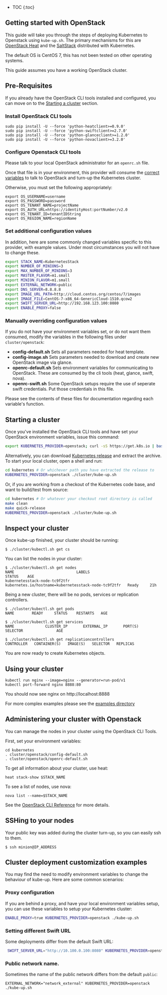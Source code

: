 ---
---

* TOC
{:toc}

## Getting started with OpenStack

This guide will take you through the steps of deploying Kubernetes to Openstack using `kube-up.sh`. The primary mechanisms for this are [OpenStack Heat](https://wiki.openstack.org/wiki/Heat) and the [SaltStack](https://github.com/kubernetes/kubernetes/tree/master/cluster/saltbase) distributed with Kubernetes.

The default OS is CentOS 7, this has not been tested on other operating systems.

This guide assumes you have a working OpenStack cluster.

## Pre-Requisites
If you already have the OpenStack CLI tools installed and configured, you can move on to the [Starting a cluster](#starting-a-cluster) section.

### Install OpenStack CLI tools

```
sudo pip install -U --force 'python-heatclient>=0.9.0'
sudo pip install -U --force 'python-swiftclient>=2.7.0'
sudo pip install -U --force 'python-glanceclient>=1.2.0'
sudo pip install -U --force 'python-novaclient>=3.2.0'
```

### Configure Openstack CLI tools

Please talk to your local OpenStack administrator for an `openrc.sh` file.

Once that file is in your environment, this provider will consume the [correct variables](http://docs.openstack.org/user-guide/common/cli_set_environment_variables_using_openstack_rc.html) to talk to OpenStack and turn-up the Kubernetes cluster.

Otherwise, you must set the following appropriately:

```
export OS_USERNAME=username
export OS_PASSWORD=password
export OS_TENANT_NAME=projectName
export OS_AUTH_URL=https://identityHost:portNumber/v2.0
export OS_TENANT_ID=tenantIDString
export OS_REGION_NAME=regionName
```

### Set additional configuration values

In addition, here are some commonly changed variables specific to this provider, with example values. Under most circumstances you will not have to change these.

```sh
export STACK_NAME=KubernetesStack
export NUMBER_OF_MINIONS=3
export MAX_NUMBER_OF_MINIONS=3
export MASTER_FLAVOR=m1.small
export MINION_FLAVOR=m1.small
export EXTERNAL_NETWORK=public
export DNS_SERVER=8.8.8.8
export IMAGE_URL_PATH=http://cloud.centos.org/centos/7/images
export IMAGE_FILE=CentOS-7-x86_64-GenericCloud-1510.qcow2
export SWIFT_SERVER_URL=http://192.168.123.100:8080
export ENABLE_PROXY=false
```
### Manually overriding configuration values

If you do not have your environment variables set, or do not want them consumed, modify the variables in the following files under `cluster/openstack`:

- **config-default.sh** Sets all parameters needed for heat template.
- **config-image.sh** Sets parameters needed to download and create new OpenStack image via glance.
- **openrc-default.sh** Sets environment variables for communicating to OpenStack. These are consumed by the cli tools (heat, glance, swift, nova).
- **openrc-swift.sh** Some OpenStack setups require the use of seperate swift credentials. Put those credentials in this file.

Please see the contents of these files for documentation regarding each variable's function.

## Starting a cluster

Once you've installed the OpenStack CLI tools and have set your OpenStack environment variables, issue this command:

```sh
export KUBERNETES_PROVIDER=openstack; curl -sS https://get.k8s.io | bash
```
Alternatively, you can download [Kubernetes release](https://github.com/kubernetes/kubernetes/releases) and extract the archive. To start your local cluster, open a shell and run:

```sh
cd kubernetes # Or whichever path you have extracted the release to
KUBERNETES_PROVIDER=openstack ./cluster/kube-up.sh
```
Or, if you are working from a checkout of the Kubernetes code base, and want to build/test from source:

```sh
cd kubernetes # Or whatever your checkout root directory is called
make clean
make quick-release
KUBERNETES_PROVIDER=openstack ./cluster/kube-up.sh
```
## Inspect your cluster

Once kube-up finished, your cluster should be running:

```console
$ ./cluster/kubectl.sh get cs
```

You can list the nodes in your cluster:

```console
$ ./cluster/kubectl.sh get nodes
NAME                            LABELS                                                 STATUS    AGE
kubernetesstack-node-tc9f2tfr   kubernetes.io/hostname=kubernetesstack-node-tc9f2tfr   Ready     21h
```
Being a new cluster, there will be no pods, services or replication controllers.

```console
$ ./cluster/kubectl.sh get pods
NAME        READY     STATUS    RESTARTS   AGE

$ ./cluster/kubectl.sh get services
NAME              CLUSTER_IP       EXTERNAL_IP       PORT(S)       SELECTOR               AGE

$ ./cluster/kubectl.sh get replicationcontrollers
CONTROLLER   CONTAINER(S)   IMAGE(S)   SELECTOR   REPLICAS
```

You are now ready to create Kubernetes objects.

## Using your cluster

```
kubectl run nginx --image=nginx --generator=run-pod/v1
kubectl port-forward nginx 8888:80
```

You should now see nginx on http://localhost:8888

For more complex examples please see the [examples directory](https://github.com/kubernetes/kubernetes/tree/{{page.githubbranch}}/examples/)

## Administering your cluster with Openstack

You can manage the nodes in your cluster using the OpenStack CLI Tools.

First, set your environment variables:

```
cd kubernetes
. cluster/openstack/config-default.sh
. cluster/openstack/openrc-default.sh
```

To get all information about your cluster, use heat:

```
heat stack-show $STACK_NAME
```

To see a list of nodes, use nova:

```
nova list --name=$STACK_NAME
```

See the [OpenStack CLI Reference](http://docs.openstack.org/cli-reference/) for more details.

## SSHing to your nodes

Your public key was added during the cluster turn-up, so you can easily ssh to them.

```
$ ssh minion@IP_ADDRESS
```

## Cluster deployment customization examples
You may find the need to modify environment variables to change the behaviour of kube-up. Here are some common scenarios:

### Proxy configuration
If you are behind a proxy, and have your local environment variables setup, you can use these variables to setup your Kubernetes cluster:

```sh
ENABLE_PROXY=true KUBERNETES_PROVIDER=openstack ./kube-up.sh
```

### Setting different Swift URL
Some deployments differ from the default Swift URL:

```sh
 SWIFT_SERVER_URL="http://10.100.0.100:8080" KUBERNETES_PROVIDER=openstack ./kube-up.sh
```

### Public network name.
Sometimes the name of the public network differs from the default `public`:

```
EXTERNAL_NETWORK="network_external" KUBERNETES_PROVIDER=openstack ./kube-up.sh
```
